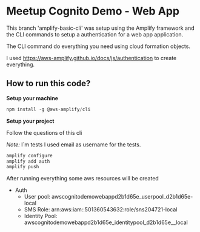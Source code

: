 # Meetup Cognito Demo - Web App

This branch 'amplify-basic-cli' was setup using the Amplify framework and the CLI commands to setup a authentication for a web app application.

The CLI command do everything you need using cloud formation objects.

I used https://aws-amplify.github.io/docs/js/authentication to create everything.

## How to run this code?

**Setup your machine**

```javascript
npm install -g @aws-amplify/cli
```

**Setup your project**

Follow the questions of this cli

*Note:* I`m tests I used email as username for the tests.

```javascript
amplify configure
amplify add auth
amplify push
```

After running everything some aws resources will be created

- Auth
  - User pool: awscognitodemowebappd2b1d65e_userpool_d2b1d65e-local
  - SMS Role: arn:aws:iam::501360543632:role/sns204721-local
  - Identity  Pool: awscognitodemowebappd2b1d65e_identitypool_d2b1d65e__local
